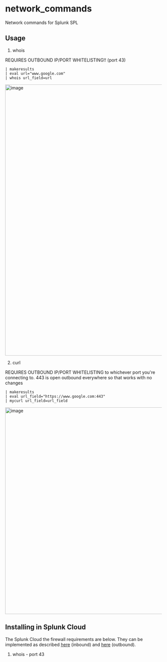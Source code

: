 # network_commands
Network commands for Splunk SPL

## Usage

1. whois

REQUIRES OUTBOUND IP/PORT WHITELISTING!! (port 43)

```
| makeresults
| eval url="www.google.com"
| whois url_field=url
```
<img width="1356" height="868" alt="image" src="https://github.com/user-attachments/assets/c547623b-b58f-47be-ac60-2e1d8b68531d" />


2. curl

REQUIRES OUTBOUND IP/PORT WHITELISTING to whichever port you're connecting to. 443 is open outbound everywhere so that works with no changes

```
| makeresults
| eval url_field="https://www.google.com:443"
| mycurl url_field=url_field
```

<img width="1727" height="662" alt="image" src="https://github.com/user-attachments/assets/94356dd2-8a15-4927-b817-e4e7bf10a113" />


## Installing in Splunk Cloud

The Splunk Cloud the firewall requirements are below. They can be implemented as described [here](https://help.splunk.com/en/splunk-cloud-platform/administer/admin-config-service-manual/9.2.2406/administer-splunk-cloud-platform-using-the-admin-config-service-acs-api/configure-ip-allow-lists-for-splunk-cloud-platform) (inbound) and [here](https://help.splunk.com/en/splunk-cloud-platform/administer/admin-config-service-manual/9.2.2406/administer-splunk-cloud-platform-using-the-admin-config-service-acs-api/configure-outbound-ports-for-splunk-cloud-platform) (outbound).

1. whois - port 43
